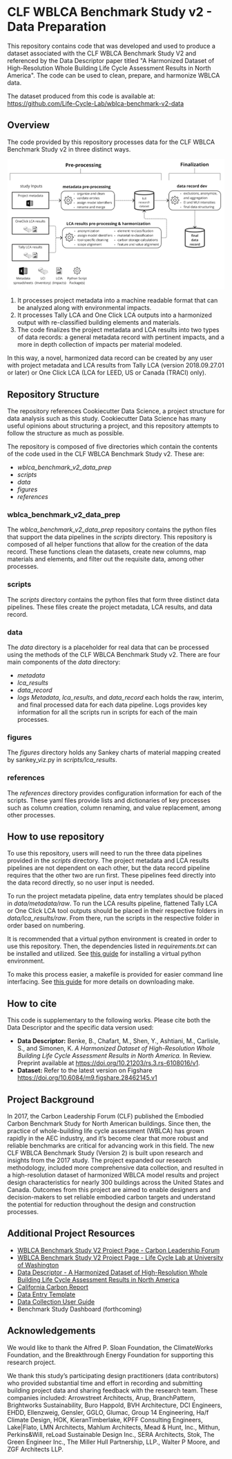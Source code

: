 # CLF WBLCA Benchmark Study v2 - Data Preparation
This repository contains code that was developed and used to produce a dataset associated with the CLF WBLCA Benchmark Study V2 and referenced by the Data Descriptor paper titled "A Harmonized Dataset of High-Resolution Whole Building Life Cycle Assessment Results in North America". The code can be used to clean, prepare, and harmonize WBLCA data. 

The dataset produced from this code is available at: https://github.com/Life-Cycle-Lab/wblca-benchmark-v2-data

## Overview
The code provided by this repository processes data for the CLF WBLCA Benchmark Study v2 in three distinct ways. 

![Process for repository processing](https://github.com/Life-Cycle-Lab/wblca-benchmark-v2-data-preparation/blob/main/figures/process/Data%20Preparation%20Detailed%20Breakdown.png)


1. It processes project metadata into a machine readable format that can be analyzed along with environmental impacts.
2. It processes Tally LCA and One Click LCA outputs into a harmonized output with re-classified building elements and materials. 
3. The code finalizes the project metadata and LCA results into two types of data records: a general metadata record with pertinent impacts, and a more in depth collection of impacts per material modeled.

In this way, a novel, harmonized data record can be created by any user with project metadata and LCA results from Tally LCA (version 2018.09.27.01 or later) or One Click LCA (LCA for LEED, US or Canada (TRACI) only). 

## Repository Structure
The repository references Cookiecutter Data Science, a project structure for data analysis such as this study. Cookiecutter Data Science has many useful opinions about structuring a project, and this repository attempts to follow the structure as much as possible. 

The repository is composed of five directories which contain the contents of the code used in the CLF WBLCA Benchmark Study v2. These are:
- *wblca_benchmark_v2_data_prep*
- *scripts*
- *data*
- *figures*
- *references*
  
### wblca_benchmark_v2_data_prep
The *wblca_benchmark_v2_data_prep* repository contains the python files that support the data pipelines in the *scripts* directory. This repository is composed of all helper functions that allow for the creation of the data record. These functions clean the datasets, create new columns, map materials and elements, and filter out the requisite data, among other processes.

### scripts
The *scripts* directory contains the python files that form three distinct data pipelines. These files create the project metadata, LCA results, and data record. 

### data
The *data* directory is a placeholder for real data that can be processed using the methods of the CLF WBLCA Benchmark Study v2. There are four main components of the *data* directory:
- *metadata*
- *lca_results*
- *data_record*
- *logs*
*Metadata*, *lca_results*, and *data_record* each holds the raw, interim, and final processed data for each data pipeline. Logs provides key information for all the scripts run in scripts for each of the main processes. 

### figures
The *figures* directory holds any Sankey charts of material mapping created by sankey_viz.py in *scripts/lca_results*.

### references
The *references* directory provides configuration information for each of the scripts. These yaml files provide lists and dictionaries of key processes such as column creation, column renaming, and value replacement, among other processes. 

## How to use repository
To use this repository, users will need to run the three data pipelines provided in the *scripts* directory. The project metadata and LCA results pipelines are not dependent on each other, but the data record pipeline requires that the other two are run first. These pipelines feed directly into the data record directly, so no user input is needed. 

To run the project metadata pipeline, data entry templates should be placed in *data/metadata/raw*. To run the LCA results pipeline, flattened Tally LCA or One Click LCA tool outputs should be placed in their respective folders in *data/lca_results/raw*. From there, run the scripts in the respective folder in order based on numbering. 

It is recommended that a virtual python environment is created in order to use this repository. Then, the dependencies listed in *requirements.txt* can be installed and utilized. See [this guide](https://cookiecutter-data-science.drivendata.org/using-the-template/#create-a-python-virtual-environment) for installing a virtual python environment.
 
To make this process easier, a makefile is provided for easier command line interfacing. See [this guide](https://cookiecutter-data-science.drivendata.org/using-the-template/#changing-the-makefile) for more details on downloading make.

## How to cite
This code is supplementary to the following works. Please cite both the Data Descriptor and the specific data version used:
- **Data Descriptor:** Benke, B., Chafart, M., Shen, Y., Ashtiani, M., Carlisle, S., and Simonen, K.  *A Harmonized Dataset of High-Resolution Whole Building Life Cycle Assessment Results in North America.* In Review. Preprint available at https://doi.org/10.21203/rs.3.rs-6108016/v1.
- **Dataset:** Refer to the latest version on Figshare https://doi.org/10.6084/m9.figshare.28462145.v1

## Project Background 
In 2017, the Carbon Leadership Forum (CLF) published the Embodied Carbon Benchmark Study for North American buildings. Since then, the practice of whole-building life cycle assessment (WBLCA) has grown rapidly in the AEC industry, and it’s become clear that more robust and reliable benchmarks are critical for advancing work in this field. The new CLF WBLCA Benchmark Study (Version 2) is built upon research and insights from the 2017 study. The project expanded our research methodology, included more comprehensive data collection, and resulted in a high-resolution dataset of harmonized WBLCA model results and project design characteristics for nearly 300 buildings across the United States and Canada. Outcomes from this project are aimed to enable designers and decision-makers to set reliable embodied carbon targets and understand the potential for reduction throughout the design and construction processes.

## Additional Project Resources
- [WBLCA Benchmark Study V2 Project Page - Carbon Leadership Forum](https://carbonleadershipforum.org/clf-wblca-v2/)
- [WBLCA Benchmark Study V2 Project Page - Life Cycle Lab at University of Washington](https://www.lifecyclelab.org/projects/)
- [Data Descriptor - A Harmonized Dataset of High-Resolution Whole Building Life Cycle Assessment Results in North America](https://doi.org/10.21203/rs.3.rs-6108016/v1)
- [California Carbon Report](https://carbonleadershipforum.org/california-carbon/)
- [Data Entry Template](https://hdl.handle.net/1773/51286)
- [Data Collection User Guide](https://hdl.handle.net/1773/51285)
- Benchmark Study Dashboard (forthcoming)

## Acknowledgements
We would like to thank the Alfred P. Sloan Foundation, the ClimateWorks Foundation, and the Breakthrough Energy Foundation for supporting this research project. 

We thank this study’s participating design practitioners (data contributors) who provided substantial time and effort in recording and submitting building project data and sharing feedback with the research team. These companies included: Arrowstreet Architects, Arup, BranchPattern, Brightworks Sustainability, Buro Happold, BVH Architecture, DCI Engineers, EHDD, Ellenzweig, Gensler, GGLO, Glumac, Group 14 Engineering, Ha/f Climate Design, HOK, KieranTimberlake, KPFF Consulting Engineers, Lake|Flato, LMN Architects, Mahlum Architects, Mead & Hunt, Inc., Mithun, Perkins&Will, reLoad Sustainable Design Inc., SERA Architects, Stok, The Green Engineer Inc., The Miller Hull Partnership, LLP., Walter P Moore, and ZGF Architects LLP.

